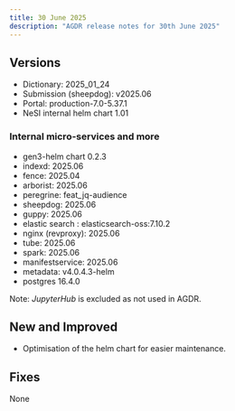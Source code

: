 ```yaml
---
title: 30 June 2025
description: "AGDR release notes for 30th June 2025"
---
```


## Versions

- Dictionary: 2025_01_24
- Submission (sheepdog): v2025.06
- Portal: production-7.0-5.37.1
- NeSI internal helm chart 1.01


### Internal micro-services and more

- gen3-helm chart 0.2.3
- indexd: 2025.06
- fence: 2025.04
- arborist: 2025.06
- peregrine: feat_jq-audience
- sheepdog: 2025.06
- guppy: 2025.06
- elastic search : elasticsearch-oss:7.10.2
- nginx (revproxy): 2025.06
- tube: 2025.06
- spark: 2025.06
- manifestservice: 2025.06
- metadata: v4.0.4.3-helm
- postgres 16.4.0

Note: *JupyterHub* is excluded as not used in AGDR.

## New and Improved
  
- Optimisation of the helm chart for easier maintenance.  

## Fixes

None
